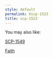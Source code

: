 ```yaml
---
style: default
permalink: Xscp-1523
title: scp-1523
---
```

You may also like:

[SCP-1549](http://scp-wiki.net/scp-1549)

[Faith](http://scp-wiki.net/faith)
